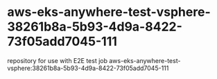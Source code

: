 # aws-eks-anywhere-test-vsphere-38261b8a-5b93-4d9a-8422-73f05add7045-111
repository for use with E2E test job aws-eks-anywhere-test-vsphere:38261b8a-5b93-4d9a-8422-73f05add7045-111
